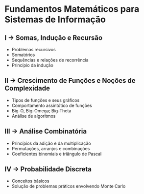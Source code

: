 # Fundamentos Matemáticos para Sistemas de Informação

## I → Somas, Indução e Recursão

* Problemas recursivos
* Somatórios
* Sequências e relações de recorrência
* Princípio da indução

## II → Crescimento de Funções e Noções de Complexidade

* Tipos de funções e seus gráficos
* Comportamento assintótico de funções
* Big-O, Big-Omega; Big-Theta
* Análise de algoritmos

## III → Análise Combinatória

* Princípios da adição e da multiplicação
* Permutações, arranjos e combinações
* Coeficientes binomiais e triângulo de Pascal

## IV → Probabilidade Discreta

* Conceitos básicos
* Solução de problemas práticos envolvendo Monte Carlo
